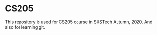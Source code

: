 # CS205
This repository is used for CS205 course in SUSTech Autumn, 2020.
And also for learning git.
